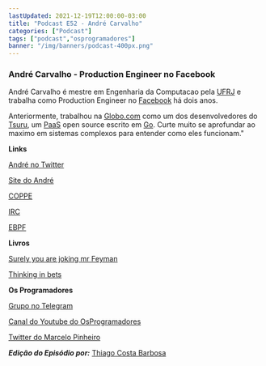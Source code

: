 ```yaml
---
lastUpdated: 2021-12-19T12:00:00-03:00
title: "Podcast E52 - André Carvalho"
categories: ["Podcast"]
tags: ["podcast","osprogramadores"]
banner: "/img/banners/podcast-400px.png"
---
```


### André Carvalho - Production Engineer no Facebook

André Carvalho é mestre em Engenharia da Computacao pela [UFRJ](https://ufrj.br/en/) e trabalha como Production Engineer no [Facebook](https://www.facebook.com/) há dois anos. 

Anteriormente, trabalhou na [Globo.com](https://www.globo.com/) como um dos desenvolvedores do [Tsuru](https://tsuru.io/), um [PaaS](https://en.wikipedia.org/wiki/Platform_as_a_service) open source escrito em [Go](https://go.dev/). Curte muito se aprofundar ao maximo em sistemas complexos para entender como eles funcionam."


<SpotifyEmbed episode="1mXoPLVZqM22DUOn706d9E"></SpotifyEmbed>


**Links**

[André no Twitter](https://twitter.com/andresantostc)

[Site do André](https://andrestc.com/)

[COPPE](https://www.coppe.ufrj.br/)

[IRC](https://en.wikipedia.org/wiki/Internet_Relay_Chat)

[EBPF](https://ebpf.io/)


**Livros**

[Surely you are joking mr Feyman](https://en.wikipedia.org/wiki/Surely_You%27re_Joking,_Mr._Feynman!)

[Thinking in bets](https://www.amazon.ca/Thinking-Bets-Making-Smarter-Decisions/dp/0735216371/ref=sr_1_1?hvadid=392995008639&hvdev=c&hvlocphy=9001495&hvnetw=g&hvqmt=e&hvrand=11735604127700932082&hvtargid=kwd-469257859169&hydadcr=23340_9622020&keywords=thinking+in+bet&qid=1639937588&sr=8-1)


**Os Programadores**

[Grupo no Telegram](https://t.me/osprogramadores)

[Canal do Youtube do OsProgramadores](https://www.youtube.com/channel/UCt_YNYGl6K5yNXlXEQDdwWg?view_as=subscriber)

[Twitter do Marcelo Pinheiro](https://twitter.com/mpinheir)

***Edição do Episódio por:*** [Thiago Costa Barbosa](https://www.linkedin.com/in/ThiagoCostaBarbosa/)
